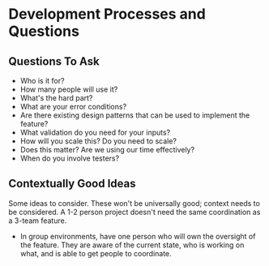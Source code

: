 # Development Processes and Questions

## Questions To Ask

- Who is it for?
- How many people will use it?
- What's the hard part?
- What are your error conditions?
- Are there existing design patterns that can be used to implement the feature?
- What validation do you need for your inputs?
- How will you scale this? Do you need to scale?
- Does this matter? Are we using our time effectively?
- When do you involve testers?

## Contextually Good Ideas

Some ideas to consider. These won't be universally good; context needs to be
considered. A 1-2 person project doesn't need the same coordination as a 3-team
feature.

- In group environments, have one person who will own the oversight of the
  feature. They are aware of the current state, who is working on what, and is
  able to get people to coordinate.
